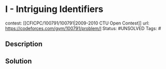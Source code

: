# I - Intriguing Identifiers

contest: [[CFICPC/100791/100791|2009-2010 CTU Open Contest]]
url: https://codeforces.com/gym/100791/problem/I
Status: #UNSOLVED
Tags: #

## Description

## Solution

